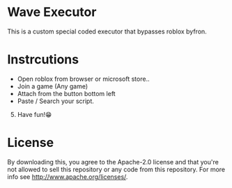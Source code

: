# Wave Executor

This is a custom special coded executor that bypasses roblox byfron.

# Instrcutions

- Open roblox from browser or microsoft store..
- Join a game (Any game)
- Attach from the button bottom left
- Paste / Search your script.

5) Have fun!😁

 # License
 By downloading this, you agree to the Apache-2.0 license and that you're not allowed to sell this repository or any code from this repository. For more info see http://www.apache.org/licenses/.
